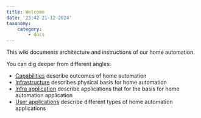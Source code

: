 ```yaml
---
title: Welcome
date: '23:42 21-12-2024'
taxonomy:
    category:
        - docs
---
```


This wiki documents architecture and instructions of our home automation.

You can dig deeper from different angles:
* [Capabilities](/capabilities) describe outcomes of home automation
* [Infrastructure](/infrastructure) describes physical basis for home automation
* [Infra application](/infra-applications) describe applications that for the basis for home automation application
* [User applications](/user-applications) describe different types of home automation applications